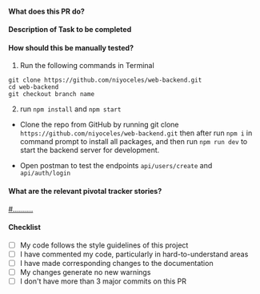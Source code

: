 #### What does this PR do?

#### Description of Task to be completed

#### How should this be manually tested?
1. Run the following commands in Terminal
```
git clone https://github.com/niyoceles/web-backend.git
cd web-backend
git checkout branch name
```
2. run `npm install` and `npm start`

- Clone the repo from GitHub by running git clone ``https://github.com/niyoceles/web-backend.git`` then after run ``npm i`` in command prompt to install all packages, and then run ``npm run dev`` to start the backend server for development.

- Open postman to test the endpoints ``api/users/create`` and ``api/auth/login``

#### What are the relevant pivotal tracker stories?
[#..........](https://www.pivotaltracker.com/story/show/..........)

#### Checklist

- [ ] My code follows the style guidelines of this project
- [ ] I have commented my code, particularly in hard-to-understand areas
- [ ] I have made corresponding changes to the documentation
- [ ] My changes generate no new warnings
- [ ] I don't have more than 3 major commits on this PR
